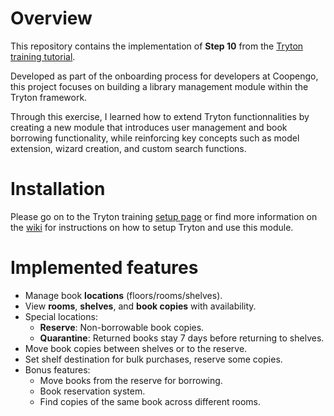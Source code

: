 # Overview

This repository contains the implementation of **Step 10** from the [Tryton training tutorial](https://github.com/coopengo/tryton-training/wiki). 

Developed as part of the onboarding process for developers at Coopengo, this project focuses on building a library management module within the Tryton framework. 

Through this exercise, I learned how to extend Tryton functionnalities by creating a new module that introduces user management and book borrowing functionality, while reinforcing key concepts such as model extension, wizard creation, and custom search functions.

# Installation

Please go on to the Tryton training [setup page](https://github.com/coopengo/tryton-training/wiki/5.0-setup) or find more information on the [wiki](https://github.com/coopengo/tryton-training/wiki) for instructions on how to setup Tryton and use this module.

# Implemented features

- Manage book **locations** (floors/rooms/shelves).
- View **rooms**, **shelves**, and **book copies** with availability.
- Special locations:
  - **Reserve**: Non-borrowable book copies.
  - **Quarantine**: Returned books stay 7 days before returning to shelves.
- Move book copies between shelves or to the reserve.
- Set shelf destination for bulk purchases, reserve some copies.
- Bonus features:
  - Move books from the reserve for borrowing.
  - Book reservation system.
  - Find copies of the same book across different rooms.
